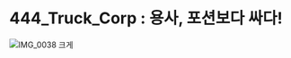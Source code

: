 # 444_Truck_Corp : 용사, 포션보다 싸다!
 
![IMG_0038 크게](https://github.com/user-attachments/assets/0066aef0-9148-438d-b77a-e101f5c88f73)
